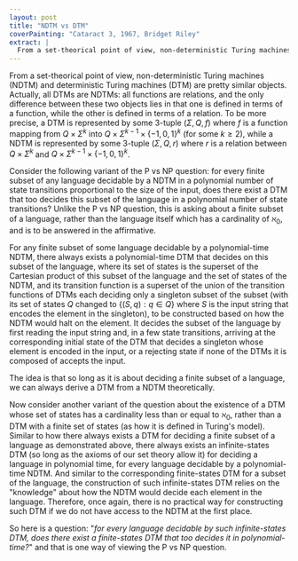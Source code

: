 ```yaml
---
layout: post
title: "NDTM vs DTM"
coverPainting: "Cataract 3, 1967, Bridget Riley"
extract: |
  From a set-theorical point of view, non-deterministic Turing machines (NDTM) and deterministic Turing machines (DTM) are pretty similar objects. Actually, all deterministic Turing machines are non-deterministic Turing machines, since all functions are relations, and the only difference between these two objects lies in that a deterministic Turing machine is defined in terms of a function, while a non-deterministic Turing machine is defined in terms of a relation.
---
```


From a set-theorical point of view, non-deterministic Turing machines (NDTM) and deterministic Turing machines (DTM) are pretty similar objects. Actually, all DTMs are NDTMs: all functions are relations, and the only difference between these two objects lies in that one is defined in terms of a function, while the other is defined in terms of a relation. To be more precise, a DTM is represented by some 3-tuple $(\Sigma, Q, f)$ where $f$ is a function mapping from $Q \times \Sigma^k$ into $Q \times \Sigma^{k-1} \times \{-1,0,1\}^k$ (for some $k \geq 2$), while a NDTM is represented by some 3-tuple $(\Sigma, Q, r)$ where $r$ is a relation between $Q \times \Sigma^k$ and $Q \times \Sigma^{k-1} \times \{-1,0,1\}^k$.

Consider the following variant of the P vs NP question: for every finite subset of any language decidable by a NDTM in a polynomial number of state transitions proportional to the size of the input, does there exist a DTM that too decides this subset of the language in a polynomial number of state transitions? Unlike the P vs NP question, this is asking about a finite subset of a language, rather than the language itself which has a cardinality of $\aleph_0$, and is to be answered in the affirmative.

For any finite subset of some language decidable by a polynomial-time NDTM, there always exists a polynomial-time DTM that decides on this subset of the language, where its set of states is the superset of the Cartesian product of this subset of the language and the set of states of the NDTM, and its transition function is a superset of the union of the transition functions of DTMs each deciding only a singleton subset of the subset (with its set of states $Q$ changed to $\{ (S,q) : q \in Q \}$ where $S$ is the input string that encodes the element in the singleton), to be constructed based on how the NDTM would halt on the element. It decides the subset of the language by first reading the input string and, in a few state transitions, arriving at the corresponding initial state of the DTM that decides a singleton whose element is encoded in the input, or a rejecting state if none of the DTMs it is composed of accepts the input.

The idea is that so long as it is about deciding a finite subset of a language, we can always derive a DTM from a NDTM theoretically.

Now consider another variant of the question about the existence of a DTM whose set of states has a cardinality less than or equal to $\aleph_0$, rather than a DTM with a finite set of states (as how it is defined in Turing's model). Similar to how there always exists a DTM for deciding a finite subset of a language as demonstrated above, there always exists an infinite-states DTM (so long as the axioms of our set theory allow it) for deciding a language in polynomial time, for every language decidable by a polynomial-time NDTM. And similar to the corresponding finite-states DTM for a subset of the language, the construction of such infinite-states DTM relies on the "knowledge" about how the NDTM would decide each element in the language. Therefore, once again, there is no practical way for constructing such DTM if we do not have access to the NDTM at the first place.

So here is a question: "*for every language decidable by such infinite-states DTM, does there exist a finite-states DTM that too decides it in polynomial-time?*" and that is one way of viewing the P vs NP question.
